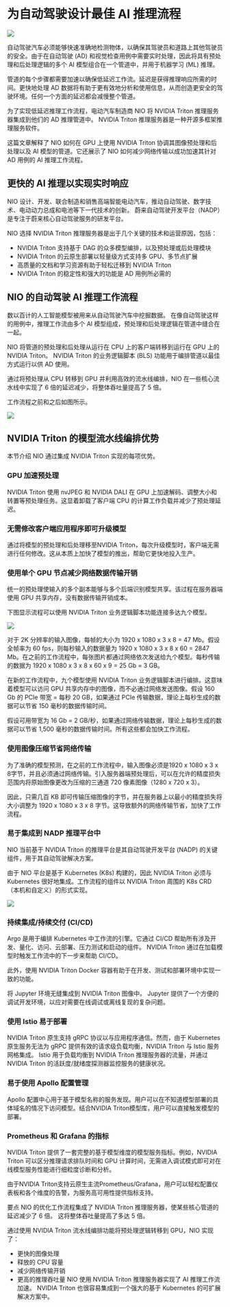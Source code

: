 # 为自动驾驶设计最佳 AI 推理流程

![](https://developer-blogs.nvidia.com/wp-content/uploads/2022/11/image1-2.jpg)

自动驾驶汽车必须能够快速准确地检测物体，以确保其驾驶员和道路上其他驾驶员的安全。由于在自动驾驶 (AD) 和视觉检查用例中需要实时处理，因此将具有预处理和后处理逻辑的多个 AI 模型组合在一个管道中，并用于机器学习 (ML) 推理。

管道的每个步骤都需要加速以确保低延迟工作流。延迟是获得推理响应所需的时间。更快地处理 AD 数据将有助于更有效地分析和使用信息，从而创造更安全的驾驶环境。任何一个方面的延迟都会减慢整个管道。

为了实现低延迟推理工作流程，电动汽车制造商 NIO 将 NVIDIA Triton 推理服务器集成到他们的 AD 推理管道中。 NVIDIA Triton 推理服务器是一种开源多框架推理服务软件。

这篇文章解释了 NIO 如何在 GPU 上使用 NVIDIA Triton 协调其图像预处理和后处理以及 AI 模型的管道。它还展示了 NIO 如何减少网络传输以成功加速其针对 AD 用例的 AI 推理工作流程。

## 更快的 AI 推理以实现实时响应
NIO 设计、开发、联合制造和销售高端智能电动汽车，推动自动驾驶、数字技术、电动动力总成和电池等下一代技术的创新。 蔚来自动驾驶开发平台（NADP）是专注于蔚来核心自动驾驶服务的研发平台。

NIO 选择 NVIDIA Triton 推理服务器是出于几个关键的技术和运营原因，包括：

* NVIDIA Triton 支持基于 DAG 的众多模型编排，以及预处理或后处理模块
* NVIDIA Triton 的云原生部署以轻量级方式支持多 GPU、多节点扩展
* 高质量的文档和学习资源有助于轻松迁移到 NVIDIA Triton
* NVIDIA Triton 的稳定性和强大的功能是 AD 用例所必需的

## NIO 的自动驾驶 AI 推理工作流程
数以百计的人工智能模型被用来从自动驾驶汽车中挖掘数据。 在像自动驾驶这样的用例中，推理工作流由多个 AI 模型组成，预处理和后处理逻辑在管道中缝合在一起。

NIO 将管道的预处理和后处理从运行在 CPU 上的客户端转移到运行在 GPU 上的 NVIDIA Triton。 NVIDIA Triton 的业务逻辑脚本 (BLS) 功能用于编排管道以最佳方式运行以供 AD 使用。

通过将预处理从 CPU 转移到 GPU 并利用高效的流水线编排，NIO 在一些核心流水线中实现了 6 倍的延迟减少，将整体吞吐量提高了 5 倍。

工作流程之前和之后如图所示。

![](https://developer-blogs.nvidia.com/wp-content/uploads/2022/11/image3-6.png)


## NVIDIA Triton 的模型流水线编排优势
本节介绍 NIO 通过集成 NVIDIA Triton 实现的每项优势。

### GPU 加速预处理
NVIDIA Triton 使用 nvJPEG 和 NVIDIA DALI 在 GPU 上加速解码、调整大小和转置等预处理任务。这显着卸载了客户端 CPU 的计算工作负载并减少了预处理延迟。

### 无需修改客户端应用程序即可升级模型
通过将模型的预处理和后处理移至NVIDIA Triton，每次升级模型时，客户端无需进行任何修改。这从本质上加快了模型的推出，帮助它更快地投入生产。

### 使用单个 GPU 节点减少网络数据传输开销
统一的预处理使输入的多个副本能够与多个后端识别模型共享。该过程在服务器端使用 GPU 共享内存，没有数据传输开销成本。

下图显示流程可以使用 NVIDIA Triton 业务逻辑脚本功能连接多达九个模型。

![](https://developer-blogs.nvidia.com/wp-content/uploads/2022/11/image2-7.png)

对于 2K 分辨率的输入图像，每帧的大小为 1920 x 1080 x 3 x 8 = 47 Mb。假设全帧率为 60 fps，则每秒输入的数据量为 1920 x 1080 x 3 x 8 x 60 = 2847 Mb。在之前的工作流程中，每张图片都通过网络依次发送给九个模型。每秒传输的数据为 1920 x 1080 x 3 x 8 x 60 x 9 = 25 Gb = 3 GB。

在新的工作流程中，九个模型使用 NVIDIA Triton 业务逻辑脚本进行编排。这意味着模型可以访问 GPU 共享内存中的图像，而不必通过网络发送图像。假设 160 Gb 的 PCIe 带宽 = 每秒 20 GB，如果通过 PCIe 传输数据，理论上每秒生成的数据可以节省 150 毫秒的数据传输时间。

假设可用带宽为 16 Gb = 2 GB/秒，如果通过网络传输数据，理论上每秒生成的数据可以节省 1,500 毫秒的数据传输时间。所有这些都会加快工作流程。


### 使用图像压缩节省网络传输
为了准确的模型预测，在之前的工作流程中，输入图像必须是1920 x 1080 x 3 x 8字节，并且必须通过网络传输。引入服务器端预处理后，可以在允许的精度损失范围内将原始图像更改为压缩的三通道 720 像素图像（1280 x 720 x 3）。

因此，只需几百 KB 即可传输压缩图像的字节，并在服务器上以最小的精度损失将大小调整为 1920 x 1080 x 3 x 8 字节。这导致额外的网络传输节省，加快了工作流程。

### 易于集成到 NADP 推理平台中
NIO 当前基于 NVIDIA Triton 的推理平台是其自动驾驶开发平台 (NADP) 的关键组件，用于其自动驾驶解决方案。

由于 NIO 平台是基于 Kubernetes (K8s) 构建的，因此 NVIDIA Triton 必须与 Kubernetes 很好地集成。工作流程的组件以 NVIDIA Triton 周围的 K8s CRD（本机和自定义）的形式实现。

![](https://developer-blogs.nvidia.com/wp-content/uploads/2022/11/image4-5.png)

### 持续集成/持续交付 (CI/CD)
Argo 是用于编排 Kubernetes 中工作流的引擎。它通过 CI/CD 帮助所有涉及开发、量化、访问、云部署、压力测试和启动的组件。 NVIDIA Triton 通过在加载模型时触发工作流中的下一步来帮助 CI/CD。

此外，使用 NVIDIA Triton Docker 容器有助于在开发、测试和部署环境中实现一致的功能。

将 Jupyter 环境无缝集成到 NVIDIA Triton 图像中。 Jupyter 提供了一个方便的调试开发环境，以应对需要在线调试或离线复现的复杂问题。

### 使用 Istio 易于部署
NVIDIA Triton 原生支持 gRPC 协议以与应用程序通信。然而，由于 Kubernetes 原生服务无法为 gRPC 提供有效的请求级负载均衡，NVIDIA Triton 与 Istio 服务网格集成。 Istio 用于负载均衡到 NVIDIA Triton 推理服务器的流量，并通过 NVIDIA Triton 的活跃度/就绪度探测器监控服务的健康状况。

### 易于使用 Apollo 配置管理
Apollo 配置中心用于基于模型名称的服务发现。用户可以在不知道模型部署的具体域名的情况下访问模型。结合NVIDIA Triton模型库，用户可以直接触发模型的部署。

### Prometheus 和 Grafana 的指标
NVIDIA Triton 提供了一套完整的基于模型维度的模型服务指标。例如，NVIDIA Triton 可以区分推理请求排队时间和 GPU 计算时间，无需进入调试模式即可对在线模型服务性能进行细粒度诊断和分析。

由于NVIDIA Triton支持云原生主流Prometheus/Grafana，用户可以轻松配置仪表板和各个维度的告警，为服务高可用性提供指标支持。


要点
NIO 的优化工作流程集成了 NVIDIA Triton 推理服务器，使某些核心管道的延迟减少了 6 倍。 这将整体吞吐量提高了多达 5 倍。

通过使用 NVIDIA Triton 流水线编排功能将预处理逻辑转移到 GPU，NIO 实现了：

* 更快的图像处理
* 释放的 CPU 容量
* 减少网络传输开销
* 更高的推理吞吐量
NIO 使用 NVIDIA Triton 推理服务器实现了 AI 推理工作流加速。 NVIDIA Triton 也很容易集成到一个强大的基于 Kubernetes 的可扩展解决方案中。


























